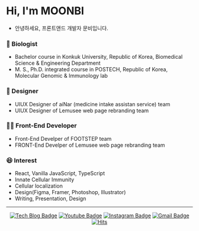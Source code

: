 
<!--
**windowrainYOON/windowrainYOON** is a ✨ _special_ ✨ repository because its `README.md` (this file) appears on your GitHub profile.

Here are some ideas to get you started:

- 🔭 I’m currently working on ...
- 🌱 I’m currently learning ...
- 👯 I’m looking to collaborate on ...
- 🤔 I’m looking for help with ...
- 💬 Ask me about ...
- 📫 How to reach me: ...
- 😄 Pronouns: ...
- ⚡ Fun fact: ...
[![MOONBI's github stats](https://github-readme-stats.vercel.app/api?username=windowrainYOON)](https://github.com/anuraghazra/github-readme-stats)
-->
# Hi, I'm MOONBI
- 안녕하세요, 프론트앤드 개발자 문비입니다.

### 🧬 Biologist
- Bachelor course in Konkuk University, Republic of Korea, Biomedical Science & Engineering Department
- M. S., Ph.D. integrated course in POSTECH, Republic of Korea, Molecular Genomic & Immunology lab

### 🎨 Designer
- UIUX Designer of aiNar (medicine intake assistan service) team
- UIUX Designer of Lemusee web page rebranding team

### 👨‍💻 Front-End Developer
- Front-End Develper of FOOTSTEP team
- FRONT-End Develper of Lemusee web page rebranding team

### 😆 Interest
- React, Vanilla JavaScript, TypeScript
- Innate Cellular Immunity
- Cellular localization
- Design(Figma, Framer, Photoshop, Illustrator)
- Writing, Presentation, Design

---
<div align=center>

[![Tech Blog Badge](http://img.shields.io/badge/-Tech%20blog-black?style=flat-square&logo=github&link=https://velog.io/@bomrom97)](https://velog.io/@bomrom97) 
[![Youtube Badge](https://img.shields.io/badge/Youtube-ff0000?style=flat-square&logo=youtube&link=https://www.youtube.com/channel/UCGagrr6S5Q8dGXkxnT-ScmA)](https://www.youtube.com/channel/UCGagrr6S5Q8dGXkxnT-ScmA) 
[![Instagram Badge](https://img.shields.io/badge/-Instagram-dd2a7b?style=flat-square&logo=instagram&logoColor=white&link=https://www.instagram.com/changmoonbi/)](https://www.instagram.com/changmoonbi/) 
[![Gmail Badge](https://img.shields.io/badge/-Gmail-d14836?style=flat-square&logo=Gmail&logoColor=white&link=mailto:ckddn7806@gmail.com)](mailto:ckddn7806@gmail.com)
[![Hits](https://hits.seeyoufarm.com/api/count/incr/badge.svg?url=https://github.com/windowrainYOON)](https://hits.seeyoufarm.com)
</div>




